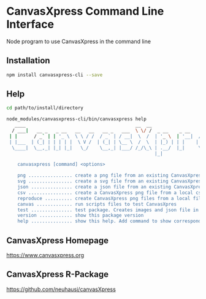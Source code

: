 CanvasXpress Command Line Interface
===================================

Node program to use CanvasXpress in the command line


Installation
----------------------

```bash
npm install canvasxpress-cli --save
```
Help
----------------------

```bash
cd path/to/install/directory

node_modules/canvasxpress-cli/bin/canvasxpress help
   ____                                        __  __
  / ___|   __ _   _ __   __   __   __ _   ___  \ \/ /  _ __    _ __    ___   ___   ___
 | |      / _` | | '_ \  \ \ / /  / _` | / __|  \  /  | '_ \  | '__|  / _ \ / __| / __|
 | |___  | (_| | | | | |  \ V /  | (_| | \__ \  /  \  | |_) | | |    |  __/ \__ \ \__ \
  \____|  \__,_| |_| |_|   \_/    \__,_| |___/ /_/\_\ | .__/  |_|     \___| |___/ |___/
                                                      |_|

    canvasxpress [command] <options>

    png ................ create a png file from an existing CanvasXpress file or url
    svg ................ create a svg file from an existing CanvasXpress file or url
    json ............... create a json file from an existing CanvasXpress file or url
    csv ................ create a CanvasXpress png file from a local csv file or url
    reproduce .......... create CanvasXpress png files from a local file or url
    canvas ............. run scripts files to test CanvasXpres
    test ............... test package. Creates images and json file in test directory
    version ............ show this package version
    help ............... show this help. Add command to show corresponding help

```
CanvasXpress Homepage
----------------------

https://www.canvasxpress.org

CanvasXpress R-Package
----------------------

https://github.com/neuhausi/canvasXpress
